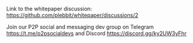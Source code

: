 Link to the whitepaper discussion: https://github.com/plebbit/whitepaper/discussions/2

Join our P2P social and messaging dev group on Telegram https://t.me/p2psocialdevs and Discord https://discord.gg/ky2UW3yFhr
